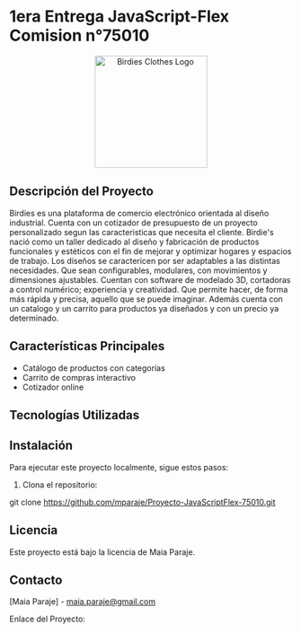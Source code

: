 # 1era Entrega JavaScript-Flex Comision n°75010

<p align="center">
  <img src="./src/assets/logo-ecommerce.png" alt="Birdies Clothes Logo" width="200"/>
</p>

## Descripción del Proyecto

Birdies es una plataforma de comercio electrónico orientada al diseño industrial.  Cuenta con un cotizador de presupuesto de un proyecto personalizado segun las caracteristicas que necesita el cliente.
Birdie's nació como un taller dedicado al diseño y fabricación de productos funcionales y estéticos con el fin de mejorar y optimizar hogares y espacios de trabajo. Los diseños se caractericen por ser adaptables a las distintas necesidades. Que sean configurables, modulares, con movimientos y dimensiones ajustables. Cuentan con software de modelado 3D, cortadoras a control numérico; experiencia y creatividad. Que permite hacer, de forma más rápida y precisa, aquello que se puede imaginar. Además cuenta con un catalogo y un carrito para productos ya diseñados y con un precio ya determinado.

## Características Principales

- Catálogo de productos con categorías
- Carrito de compras interactivo
- Cotizador online

## Tecnologías Utilizadas

## Instalación

Para ejecutar este proyecto localmente, sigue estos pasos:

1. Clona el repositorio:

git clone https://github.com/mparaje/Proyecto-JavaScriptFlex-75010.git

## Licencia

Este proyecto está bajo la licencia de Maia Paraje.

## Contacto

[Maia Paraje] - maia.paraje@gmail.com

Enlace del Proyecto: